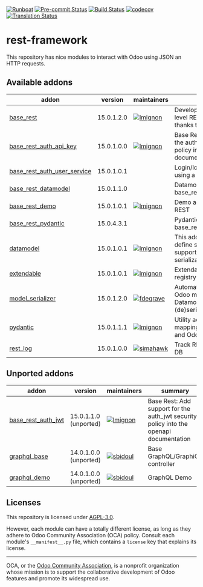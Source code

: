 
[![Runboat](https://img.shields.io/badge/runboat-Try%20me-875A7B.png)](https://runboat.odoo-community.org/builds?repo=OCA/rest-framework&target_branch=15.0)
[![Pre-commit Status](https://github.com/OCA/rest-framework/actions/workflows/pre-commit.yml/badge.svg?branch=15.0)](https://github.com/OCA/rest-framework/actions/workflows/pre-commit.yml?query=branch%3A15.0)
[![Build Status](https://github.com/OCA/rest-framework/actions/workflows/test.yml/badge.svg?branch=15.0)](https://github.com/OCA/rest-framework/actions/workflows/test.yml?query=branch%3A15.0)
[![codecov](https://codecov.io/gh/OCA/rest-framework/branch/15.0/graph/badge.svg)](https://codecov.io/gh/OCA/rest-framework)
[![Translation Status](https://translation.odoo-community.org/widgets/rest-framework-15-0/-/svg-badge.svg)](https://translation.odoo-community.org/engage/rest-framework-15-0/?utm_source=widget)

<!-- /!\ do not modify above this line -->

# rest-framework

This repository has nice modules to interact with Odoo using JSON an HTTP requests. 

<!-- /!\ do not modify below this line -->

<!-- prettier-ignore-start -->

[//]: # (addons)

Available addons
----------------
addon | version | maintainers | summary
--- | --- | --- | ---
[base_rest](base_rest/) | 15.0.1.2.0 | [![lmignon](https://github.com/lmignon.png?size=30px)](https://github.com/lmignon) | Develop your own high level REST APIs for Odoo thanks to this addon.
[base_rest_auth_api_key](base_rest_auth_api_key/) | 15.0.1.0.0 | [![lmignon](https://github.com/lmignon.png?size=30px)](https://github.com/lmignon) | Base Rest: Add support for the auth_api_key security policy into the openapi documentation
[base_rest_auth_user_service](base_rest_auth_user_service/) | 15.0.1.0.1 |  | Login/logout from session using a REST call
[base_rest_datamodel](base_rest_datamodel/) | 15.0.1.1.0 |  | Datamodel binding for base_rest
[base_rest_demo](base_rest_demo/) | 15.0.1.0.1 | [![lmignon](https://github.com/lmignon.png?size=30px)](https://github.com/lmignon) | Demo addon for Base REST
[base_rest_pydantic](base_rest_pydantic/) | 15.0.4.3.1 |  | Pydantic binding for base_rest
[datamodel](datamodel/) | 15.0.1.0.1 | [![lmignon](https://github.com/lmignon.png?size=30px)](https://github.com/lmignon) | This addon allows you to define simple data models supporting serialization/deserialization
[extendable](extendable/) | 15.0.1.0.1 | [![lmignon](https://github.com/lmignon.png?size=30px)](https://github.com/lmignon) | Extendable classes registry loader for Odoo
[model_serializer](model_serializer/) | 15.0.1.2.0 | [![fdegrave](https://github.com/fdegrave.png?size=30px)](https://github.com/fdegrave) | Automatically translate Odoo models into Datamodels for (de)serialization
[pydantic](pydantic/) | 15.0.1.1.1 | [![lmignon](https://github.com/lmignon.png?size=30px)](https://github.com/lmignon) | Utility addon to ease mapping between Pydantic and Odoo models
[rest_log](rest_log/) | 15.0.1.0.0 | [![simahawk](https://github.com/simahawk.png?size=30px)](https://github.com/simahawk) | Track REST API calls into DB


Unported addons
---------------
addon | version | maintainers | summary
--- | --- | --- | ---
[base_rest_auth_jwt](base_rest_auth_jwt/) | 15.0.1.1.0 (unported) | [![lmignon](https://github.com/lmignon.png?size=30px)](https://github.com/lmignon) | Base Rest: Add support for the auth_jwt security policy into the openapi documentation
[graphql_base](graphql_base/) | 14.0.1.0.0 (unported) | [![sbidoul](https://github.com/sbidoul.png?size=30px)](https://github.com/sbidoul) | Base GraphQL/GraphiQL controller
[graphql_demo](graphql_demo/) | 14.0.1.0.0 (unported) | [![sbidoul](https://github.com/sbidoul.png?size=30px)](https://github.com/sbidoul) | GraphQL Demo

[//]: # (end addons)

<!-- prettier-ignore-end -->

## Licenses

This repository is licensed under [AGPL-3.0](LICENSE).

However, each module can have a totally different license, as long as they adhere to Odoo Community Association (OCA)
policy. Consult each module's `__manifest__.py` file, which contains a `license` key
that explains its license.

----
OCA, or the [Odoo Community Association](http://odoo-community.org/), is a nonprofit
organization whose mission is to support the collaborative development of Odoo features
and promote its widespread use.
